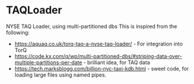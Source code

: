 # TAQLoader
NYSE TAQ Loader, using multi-partitioned dbs
This is inspired from the following:
  - https://aquaq.co.uk/torq-taq-a-nyse-taq-loader/ - For integration into TorQ
  - https://code.kx.com/q/wp/multi-partitioned-dbs/#striping-data-over-multiple-partitions-per-date - brilliant idea, for TAQ data
  - https://tech.marksblogg.com/billion-nyc-taxi-kdb.html - sweet code, for loading large files using named pipes. 
